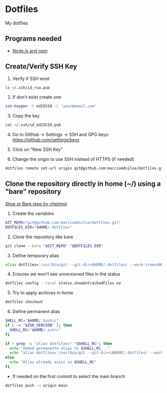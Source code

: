 # Dotfiles

My dotfiles

## Programs needed

- [Node.js and npm](https://github.com/nvm-sh/nvm?tab=readme-ov-file)

## Create/Verify SSH Key

1. Verify if SSH exist

```bash
ls ~/.ssh/id_rsa.pub
```

2. If don't exist create one

```sh
ssh-keygen -t ed25519 -C "your@email.com"
```

3. Copy the key

```sh
cat ~/.ssh/id_ed25519.pub
```

4. Go to GitHub → Settings → SSH and GPG keys: <https://github.com/settings/keys>

5. Click on "New SSH Key"

6. Change the origin to use SSH instead of HTTPS (if needed)

```sh
dotfiles remote set-url origin git@github.com:marciomdsilva/dotfiles.git
```

## Clone the repository directly in home (~/) using a "bare" repository

[Stow or Bare repo by chezmoi](https://www.atlassian.com/git/tutorials/dotfiles)

1. Create the variables

```sh
GIT_REPO="git@github.com:marciomdsilva/dotfiles.git"
DOTFILES_DIR="$HOME/.dotfiles"
```

2. Clone the repository like bare

```sh
git clone --bare "$GIT_REPO" "$DOTFILES_DIR"
```

3. Define temporary alias

```sh
alias dotfiles='/usr/bin/git --git-dir=$HOME/.dotfiles/ --work-tree=$HOME'
```

4. Ensures we won't see unversioned files in the status

```sh
dotfiles config --local status.showUntrackedFiles no
```

5. Try to apply archives in home

```sh
dotfiles checkout
```

6. Define permanent alias

```sh
SHELL_RC="$HOME/.bashrc"
if [ -n "$ZSH_VERSION" ]; then
  SHELL_RC="$HOME/.zshrc"
fi

if ! grep -q "alias dotfiles=" "$SHELL_RC"; then
  echo "Added permanente alias to $SHELL_RC..."
  echo "alias dotfiles='/usr/bin/git --git-dir=\$HOME/.dotfiles/ --work-tree=\$HOME'" >> "$SHELL_RC"
else
  echo "Alias already exist in $SHELL_RC"
fi
```

- If needed on the first commit to select the main branch

```sh
dotfiles push -u origin main
```
